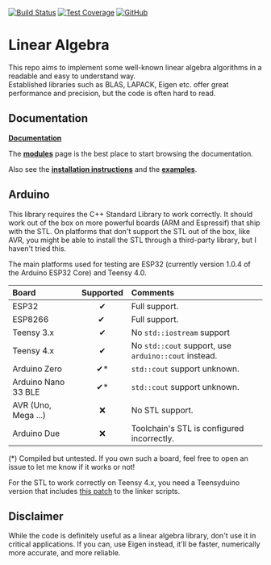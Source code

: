 [![Build Status](https://github.com/tttapa/Linear-Algebra/workflows/CI%20Tests/badge.svg)](https://github.com/tttapa/Linear-Algebra/actions)
[![Test Coverage](https://img.shields.io/endpoint?url=https://tttapa.github.io/Linear-Algebra/Coverage/shield.io.coverage.json)](https://tttapa.github.io/Linear-Algebra/Coverage/index.html)
[![GitHub](https://img.shields.io/github/stars/tttapa/Linear-Algebra?label=GitHub&logo=github)](https://github.com/tttapa/Linear-Algebra/tree/arduino)


# Linear Algebra

This repo aims to implement some well-known linear algebra algorithms in a 
readable and easy to understand way.  
Established libraries such as BLAS, LAPACK, Eigen etc. offer great performance
and precision, but the code is often hard to read.

## Documentation

[**Documentation**](https://tttapa.github.io/Linear-Algebra/arduino/Doxygen/index.html)

The [**modules**](https://tttapa.github.io/Linear-Algebra/arduino/Doxygen/modules.html)
page is the best place to start browsing the documentation.

Also see the [**installation instructions**](https://tttapa.github.io/Linear-Algebra/arduino/Doxygen/d8/da8/md_pages_Installation.html)
and the [**examples**](https://tttapa.github.io/Linear-Algebra/arduino/Doxygen/examples.html).

## Arduino

This library requires the C++ Standard Library to work correctly. It should work
out of the box on more powerful boards (ARM and Espressif) that ship with the
STL. On platforms that don't support the STL out of the box, like AVR, you 
might be able to install the STL through a third-party library, but I haven't 
tried this.

The main platforms used for testing are ESP32 (currently version 1.0.4 of the
Arduino ESP32 Core) and Teensy 4.0.

|    Board            | Supported | Comments                                             |
|:--------------------|:---------:|:-----------------------------------------------------|
| ESP32               |     ✔     | Full support.                                        |
| ESP8266             |     ✔     | Full support.                                        |
| Teensy 3.x          |     ✔     | No `std::iostream` support                           |
| Teensy 4.x          |     ✔     | No `std::cout` support, use `arduino::cout` instead. |
| Arduino Zero        |     ✔*    | `std::cout` support unknown.                         |
| Arduino Nano 33 BLE |     ✔*    | `std::cout` support unknown.                         |
| AVR (Uno, Mega ...) |    ❌     | No STL support.                                      |
| Arduino Due         |    ❌     | Toolchain's STL is configured incorrectly.           |

(*) Compiled but untested. If you own such a board, feel free to open an issue
to let me know if it works or not!

For the STL to work correctly on Teensy 4.x, you need a Teensyduino version that
includes [this patch](https://github.com/PaulStoffregen/cores/commit/2f8568659cb7553ca12e5ca2d0358df9d30427a6) 
to the linker scripts.

## Disclaimer

While the code is definitely useful as a linear algebra library, don't use it
in critical applications. If you can, use Eigen instead, it'll be faster, 
numerically more accurate, and more reliable.